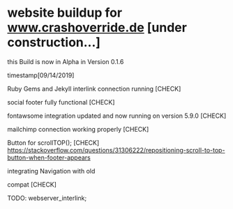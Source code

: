 # website buildup for www.crashoverride.de [under construction...]

this Build is now in Alpha in Version 0.1.6

timestamp[09/14/2019]

Ruby Gems and Jekyll interlink connection running [CHECK]

social footer fully functional [CHECK]

fontawsome integration updated and now running on version 5.9.0 [CHECK]

mailchimp connection working properly [CHECK]

Button for scrollTOP(); [CHECK]
https://stackoverflow.com/questions/31306222/repositioning-scroll-to-top-button-when-footer-appears

integrating Navigation with old <div class="yourclass"> compat [CHECK]

TODO: webserver_interlink;


